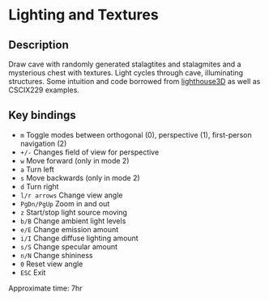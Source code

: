# Lighting and Textures

## Description

Draw cave with randomly generated stalagtites and stalagmites and a mysterious chest with textures. Light cycles through cave, illuminating structures.
Some intuition and code borrowed from [lighthouse3D](http://www.lighthouse3d.com/tutorials/glut-tutorial/keyboard-example-moving-around-the-world/) as well as CSCIX229 examples.

## Key bindings

  - `m`          Toggle modes between orthogonal (0), perspective (1), first-person navigation (2)
  - `+/-`        Changes field of view for perspective
  - `w`          Move forward (only in mode 2)
  - `a`          Turn left
  - `s`          Move backwards (only in mode 2)
  - `d`          Turn right
  - `l/r arrows`     Change view angle
  - `PgDn/PgUp`  Zoom in and out
  - `z`			 Start/stop light source moving
  - `b/B`        Change ambient light levels
  - `e/E`        Change emission amount
  - `i/I`        Change diffuse lighting amount
  - `s/S`        Change specular amount
  - `n/N`        Change shininess
  - `0`          Reset view angle
  - `ESC`        Exit

Approximate time: 7hr
